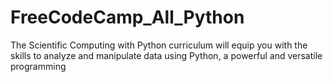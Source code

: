 # FreeCodeCamp_All_Python
The Scientific Computing with Python curriculum will equip you with the skills to analyze and manipulate data using Python, a powerful and versatile programming
